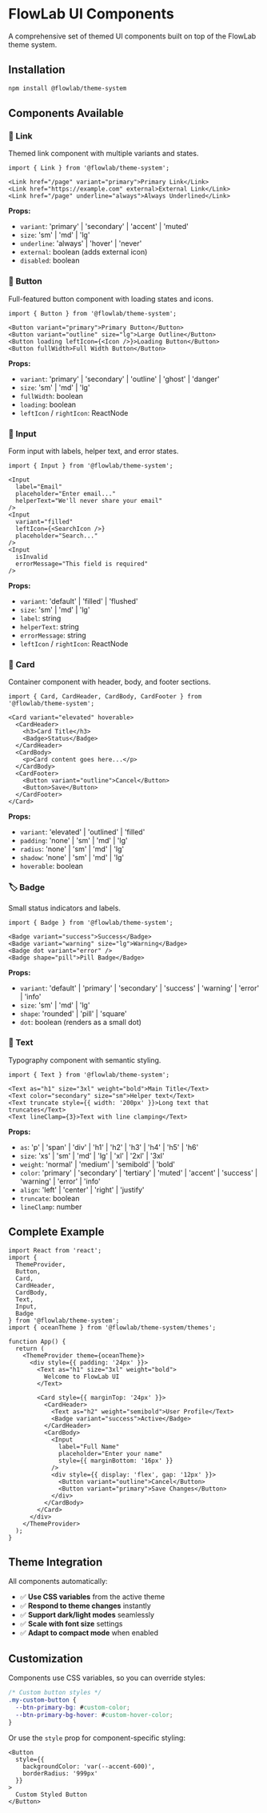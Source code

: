 # FlowLab UI Components

A comprehensive set of themed UI components built on top of the FlowLab theme system.

## Installation

```bash
npm install @flowlab/theme-system
```

## Components Available

### 🔗 Link
Themed link component with multiple variants and states.

```tsx
import { Link } from '@flowlab/theme-system';

<Link href="/page" variant="primary">Primary Link</Link>
<Link href="https://example.com" external>External Link</Link>
<Link href="/page" underline="always">Always Underlined</Link>
```

**Props:**
- `variant`: 'primary' | 'secondary' | 'accent' | 'muted'
- `size`: 'sm' | 'md' | 'lg'
- `underline`: 'always' | 'hover' | 'never'
- `external`: boolean (adds external icon)
- `disabled`: boolean

### 🔘 Button
Full-featured button component with loading states and icons.

```tsx
import { Button } from '@flowlab/theme-system';

<Button variant="primary">Primary Button</Button>
<Button variant="outline" size="lg">Large Outline</Button>
<Button loading leftIcon={<Icon />}>Loading Button</Button>
<Button fullWidth>Full Width Button</Button>
```

**Props:**
- `variant`: 'primary' | 'secondary' | 'outline' | 'ghost' | 'danger'
- `size`: 'sm' | 'md' | 'lg'
- `fullWidth`: boolean
- `loading`: boolean
- `leftIcon` / `rightIcon`: ReactNode

### 📝 Input
Form input with labels, helper text, and error states.

```tsx
import { Input } from '@flowlab/theme-system';

<Input 
  label="Email"
  placeholder="Enter email..."
  helperText="We'll never share your email"
/>
<Input 
  variant="filled"
  leftIcon={<SearchIcon />}
  placeholder="Search..."
/>
<Input 
  isInvalid
  errorMessage="This field is required"
/>
```

**Props:**
- `variant`: 'default' | 'filled' | 'flushed'
- `size`: 'sm' | 'md' | 'lg'
- `label`: string
- `helperText`: string
- `errorMessage`: string
- `leftIcon` / `rightIcon`: ReactNode

### 🎴 Card
Container component with header, body, and footer sections.

```tsx
import { Card, CardHeader, CardBody, CardFooter } from '@flowlab/theme-system';

<Card variant="elevated" hoverable>
  <CardHeader>
    <h3>Card Title</h3>
    <Badge>Status</Badge>
  </CardHeader>
  <CardBody>
    <p>Card content goes here...</p>
  </CardBody>
  <CardFooter>
    <Button variant="outline">Cancel</Button>
    <Button>Save</Button>
  </CardFooter>
</Card>
```

**Props:**
- `variant`: 'elevated' | 'outlined' | 'filled'
- `padding`: 'none' | 'sm' | 'md' | 'lg'
- `radius`: 'none' | 'sm' | 'md' | 'lg'
- `shadow`: 'none' | 'sm' | 'md' | 'lg'
- `hoverable`: boolean

### 🏷️ Badge
Small status indicators and labels.

```tsx
import { Badge } from '@flowlab/theme-system';

<Badge variant="success">Success</Badge>
<Badge variant="warning" size="lg">Warning</Badge>
<Badge dot variant="error" />
<Badge shape="pill">Pill Badge</Badge>
```

**Props:**
- `variant`: 'default' | 'primary' | 'secondary' | 'success' | 'warning' | 'error' | 'info'
- `size`: 'sm' | 'md' | 'lg'
- `shape`: 'rounded' | 'pill' | 'square'
- `dot`: boolean (renders as a small dot)

### 📖 Text
Typography component with semantic styling.

```tsx
import { Text } from '@flowlab/theme-system';

<Text as="h1" size="3xl" weight="bold">Main Title</Text>
<Text color="secondary" size="sm">Helper text</Text>
<Text truncate style={{ width: '200px' }}>Long text that truncates</Text>
<Text lineClamp={3}>Text with line clamping</Text>
```

**Props:**
- `as`: 'p' | 'span' | 'div' | 'h1' | 'h2' | 'h3' | 'h4' | 'h5' | 'h6'
- `size`: 'xs' | 'sm' | 'md' | 'lg' | 'xl' | '2xl' | '3xl'
- `weight`: 'normal' | 'medium' | 'semibold' | 'bold'
- `color`: 'primary' | 'secondary' | 'tertiary' | 'muted' | 'accent' | 'success' | 'warning' | 'error' | 'info'
- `align`: 'left' | 'center' | 'right' | 'justify'
- `truncate`: boolean
- `lineClamp`: number

## Complete Example

```tsx
import React from 'react';
import { 
  ThemeProvider, 
  Button, 
  Card, 
  CardHeader, 
  CardBody, 
  Text,
  Input,
  Badge 
} from '@flowlab/theme-system';
import { oceanTheme } from '@flowlab/theme-system/themes';

function App() {
  return (
    <ThemeProvider theme={oceanTheme}>
      <div style={{ padding: '24px' }}>
        <Text as="h1" size="3xl" weight="bold">
          Welcome to FlowLab UI
        </Text>
        
        <Card style={{ marginTop: '24px' }}>
          <CardHeader>
            <Text as="h2" weight="semibold">User Profile</Text>
            <Badge variant="success">Active</Badge>
          </CardHeader>
          <CardBody>
            <Input 
              label="Full Name"
              placeholder="Enter your name"
              style={{ marginBottom: '16px' }}
            />
            <div style={{ display: 'flex', gap: '12px' }}>
              <Button variant="outline">Cancel</Button>
              <Button variant="primary">Save Changes</Button>
            </div>
          </CardBody>
        </Card>
      </div>
    </ThemeProvider>
  );
}
```

## Theme Integration

All components automatically:
- ✅ **Use CSS variables** from the active theme
- ✅ **Respond to theme changes** instantly
- ✅ **Support dark/light modes** seamlessly
- ✅ **Scale with font size** settings
- ✅ **Adapt to compact mode** when enabled

## Customization

Components use CSS variables, so you can override styles:

```css
/* Custom button styles */
.my-custom-button {
  --btn-primary-bg: #custom-color;
  --btn-primary-bg-hover: #custom-hover-color;
}
```

Or use the `style` prop for component-specific styling:

```tsx
<Button 
  style={{ 
    backgroundColor: 'var(--accent-600)',
    borderRadius: '999px' 
  }}
>
  Custom Styled Button
</Button>
```